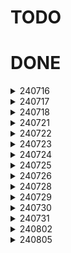 # TODO

# DONE

<details>
<summary>240716</summary>

- [X] postgresql 연결
- [X] 회원가입
- [X] 로그인
- [X] 책 후기 모델 작성
</details>

<details>
<summary>240717</summary>

- [X] 후기 모델에 작성시간, 수정시간 추가
- [X] 후기 CRUD
- [X] 내비게이션바 추가
</details>

<details>
<summary>240718</summary>

- [X] 로그아웃
- [X] 메인 페이지
- [X] 후기 프론트
- [X] 댓글 모델 작성
- [X] 댓글 CRUD
</details>

<details>
<summary>240721</summary>

- [X] 테스트 추가
- [X] deprecation warning 해결
- [X] 댓글 프론트
- [X] 댓글 기능 오류 수정
</details>

<details>
<summary>240722</summary>

- [X] 후기 추천, 비추천
- [X] 댓글 추천, 비추천
- [X] timezone 문제 해결
- [X] 테스트 추가
</details>

<details>
<summary>240723</summary>

- [X] 추천, 비추천을 눌렀을 때 발생하던 오류 해결
- [X] 추천, 비추천 프론트
- [X] 회원 팔로우
</details>

<details>
<summary>240724</summary>

- [X] 회원 팔로우 프론트
- [X] 회원정보 필드 추가: 생일, 자기소개, 가입일, 최종 접속시간
- [X] 회원정보 수정
- [X] 테스트 추가
</details>

<details>
<summary>240725</summary>

- [X] 후기, 댓글 페이지네이션 적용
</details>

<details>
<summary>240726</summary>

- [X] 메시지 열거형
</details>

<details>
<summary>240728</summary>

- [X] Cascade 설정
- [X] 계정 삭제 기능 추가
- [X] 테스트 작성
- [X] 후기 상세 페이지 오류 수정
- [X] 메인 페이지에 로딩 스피너 추가
</details>

<details>
<summary>240729</summary>

- [X] passlib 패키지 제거
- [X] 더미 데이터 생성 스크립트 수정
</details>

<details>
<summary>240730</summary>

- [X] 오류 발생 시 화면 수정
- [X] 계정으로 작성한 후기와 댓글 찾기 기능 추가
- [X] 프로필 페이지 작성
- [X] 테스트 작성
</details>

<details>
<summary>240731</summary>

- [X] 프론트 다듬기
- [X] 더미 데이터 생성 스크립트 수정
</details>

<details>
<summary>240802</summary>

- [X] 비밀번호 재설정
- [X] 마크다운 지원
- [X] 링크 확인
</details>

<details>
<summary>240805</summary>

- [X] README 작성
- [X] 프론트엔드 빌드 관련 설정
- [X] Swagger 관련 설정
</details>